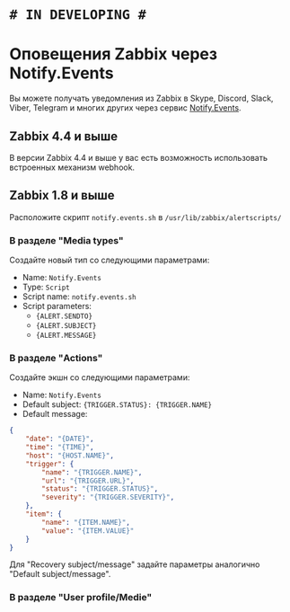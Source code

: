 # `# IN DEVELOPING #`

# Оповещения Zabbix через Notify.Events

Вы можете получать уведомления из Zabbix в Skype, Discord, Slack, Viber, Telegram и многих других через сервис
[Notify.Events](https://notify.events).

## Zabbix 4.4 и выше

В версии Zabbix 4.4 и выше у вас есть возможность использовать встроенных механизм webhook.

## Zabbix 1.8 и выше

Расположите скрипт `notify.events.sh` в `/usr/lib/zabbix/alertscripts/`

### В разделе "Media types"

Создайте новый тип со следующими параметрами:

* Name: `Notify.Events`
* Type: `Script`
* Script name: `notify.events.sh`
* Script parameters:
    * `{ALERT.SENDTO}`
    * `{ALERT.SUBJECT}`
    * `{ALERT.MESSAGE}`

### В разделе "Actions"

Создайте экшн со следующими параметрами:

* Name: `Notify.Events`
* Default subject: `{TRIGGER.STATUS}: {TRIGGER.NAME}`
* Default message:
```json
{
    "date": "{DATE}",
    "time": "{TIME}",
    "host": "{HOST.NAME}",
    "trigger": {
        "name": "{TRIGGER.NAME}",
        "url": "{TRIGGER.URL}",
        "status": "{TRIGGER.STATUS}",
        "severity": "{TRIGGER.SEVERITY}",
    },
    "item": {
        "name": "{ITEM.NAME}",
        "value": "{ITEM.VALUE}"
    }
}
```

Для "Recovery subject/message" задайте параметры аналогично "Default subject/message".

### В разделе "User profile/Medie"
